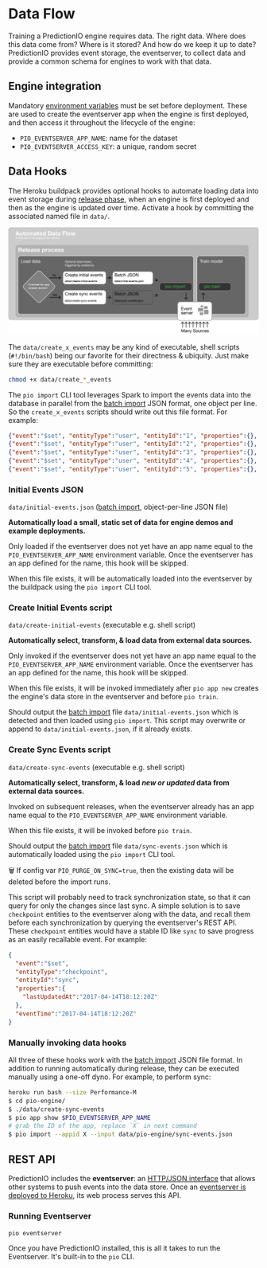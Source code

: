 # Data Flow

Training a PredictionIO engine requires data. The right data. Where does this data come from? Where is it stored? And how do we keep it up to date? PredictionIO provides event storage, the eventserver, to collect data and provide a common schema for engines to work with that data.

## Engine integration

Mandatory [environment variables](CUSTOM.md#user-content-environment-variables) must be set before deployment. These are used to create the eventserver app when the engine is first deployed, and then access it throughout the lifecycle of the engine:

* `PIO_EVENTSERVER_APP_NAME`: name for the dataset
* `PIO_EVENTSERVER_ACCESS_KEY`: a unique, random secret

## Data Hooks

The Heroku buildpack provides optional hooks to automate loading data into event storage during [release phase](https://devcenter.heroku.com/articles/release-phase), when an engine is first deployed and then as the engine is updated over time. Activate a hook by committing the associated named file in `data/`.

![Diagram of buildpack's automated data hooks: create initial events & sync events](docs/predictionio-buildpack-data-flow-02.png)

The `data/create_x_events` may be any kind of executable, shell scripts (`#!/bin/bash`) being our favorite for their directness & ubiquity. Just make sure they are executable before committing:

```bash
chmod +x data/create_*_events
```

The `pio import` CLI tool leverages Spark to import the events data into the database in parallel from the [batch import](https://predictionio.incubator.apache.org/datacollection/batchimport) JSON format, one object per line. So the `create_x_events` scripts should write out this file format. For example:

```json
{"event":"$set", "entityType":"user", "entityId":"1", "properties":{}, "eventTime":"2017-04-14T18:12:20Z"}
{"event":"$set", "entityType":"user", "entityId":"2", "properties":{}, "eventTime":"2017-04-14T18:12:20Z"}
{"event":"$set", "entityType":"user", "entityId":"3", "properties":{}, "eventTime":"2017-04-14T18:12:20Z"}
{"event":"$set", "entityType":"user", "entityId":"4", "properties":{}, "eventTime":"2017-04-14T18:12:20Z"}
{"event":"$set", "entityType":"user", "entityId":"5", "properties":{}, "eventTime":"2017-04-14T18:12:20Z"}
```

### Initial Events JSON

`data/initial-events.json` \([batch import](https://predictionio.incubator.apache.org/datacollection/batchimport), object-per-line JSON file\)

**Automatically load a small, static set of data for engine demos and example deployments.**

Only loaded if the eventserver does not yet have an app name equal to the `PIO_EVENTSERVER_APP_NAME` environment variable. Once the eventserver has an app defined for the name, this hook will be skipped.

When this file exists, it will be automatically loaded into the eventserver by the buildpack using the `pio import` CLI tool.

### Create Initial Events script

`data/create-initial-events` \(executable e.g. shell script\)

**Automatically select, transform, & load data from external data sources.**

Only invoked if the eventserver does not yet have an app name equal to the `PIO_EVENTSERVER_APP_NAME` environment variable. Once the eventserver has an app defined for the name, this hook will be skipped.

When this file exists, it will be invoked immediately after `pio app new` creates the engine's data store in the eventserver and before `pio train`.

Should output the [batch import](https://predictionio.incubator.apache.org/datacollection/batchimport/) file `data/initial-events.json` which is detected and then loaded using `pio import`. This script may overwrite or append to `data/initial-events.json`, if it already exists.

### Create Sync Events script

`data/create-sync-events` \(executable e.g. shell script\)

**Automatically select, transform, & load *new or updated* data from external data sources.**

Invoked on subsequent releases, when the eventserver already has an app name equal to the `PIO_EVENTSERVER_APP_NAME` environment variable.

When this file exists, it will be invoked before `pio train`.

Should output the [batch import](https://predictionio.incubator.apache.org/datacollection/batchimport/) file `data/sync-events.json` which is automatically loaded using the `pio import` CLI tool.

🗑 If config var `PIO_PURGE_ON_SYNC=true`, then the existing data will be deleted before the import runs.

This script will probably need to track synchronization state, so that it can query for only the changes since last sync. A simple solution is to save `checkpoint` entities to the eventserver along with the data, and recall them before each synchronization by querying the eventserver's REST API. These `checkpoint` entities would have a stable ID like `sync` to save progress as an easily recallable event. For example:

```json
{
  "event":"$set",
  "entityType":"checkpoint",
  "entityId":"sync",
  "properties":{
    "lastUpdatedAt":"2017-04-14T18:12:20Z"
  },
  "eventTime":"2017-04-14T18:12:20Z"
}
```

### Manually invoking data hooks

All three of these hooks work with the [batch import](https://predictionio.incubator.apache.org/datacollection/batchimport/) JSON file format. In addition to running automatically during release, they can be executed manually using a one-off dyno. For example, to perform sync:

```bash
heroku run bash --size Performance-M
$ cd pio-engine/
$ ./data/create-sync-events
$ pio app show $PIO_EVENTSERVER_APP_NAME
# grab the ID of the app, replace `X` in next command
$ pio import --appid X --input data/pio-engine/sync-events.json
```

## REST API

PredictionIO includes the **eventserver**: an [HTTP/JSON interface](https://predictionio.incubator.apache.org/datacollection/eventapi/) that allows other systems to push events into the data store. Once an [eventserver is deployed to Heroku](https://github.com/heroku/predictionio-buildpack/blob/master/CUSTOM.md#user-content-eventserver), its web process serves this API.

### Running Eventserver

```
pio eventserver
```

Once you have PredictionIO installed, this is all it takes to run the Eventserver. It's built-in to the `pio` CLI.

